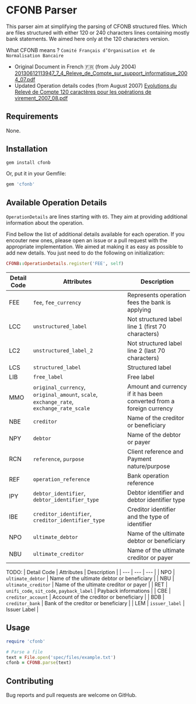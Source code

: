 # CFONB Parser

This parser aim at simplifying the parsing of CFONB structured files.
Which are files structured with either 120 or 240 characters lines containing mostly bank statements.
We aimed here only at the 120 characters version.

What CFONB means ? `Comité Français d’Organisation et de Normalisation Bancaire`

- Original Document in French 🇫🇷 (from July 2004)
  [20130612113947_7_4_Releve_de_Compte_sur_support_informatique_2004_07.pdf](https://github.com/pennylane-hq/cfonb/files/13307686/20130612113947_7_4_Releve_de_Compte_sur_support_informatique_2004_07.pdf)
- Updated Operation details codes (from August 2007)
  [Evolutions du Relevé de Compte 120 caractères pour les opérations de virement_2007_08.pdf](https://github.com/user-attachments/files/17554987/Evolutions.du.Releve.de.Compte.120.caracteres.pour.les.operations.de.virement.Aout.2007.pdf)

## Requirements

None.

## Installation

```bash
gem install cfonb
```

Or, put it in your Gemfile:

```ruby
gem 'cfonb'
```

## Available Operation Details

`OperationDetails` are lines starting with `05`. They aim at providing additional information about the operation.

Find bellow the list of additional details available for each operation.
If you encouter new ones, please open an issue or a pull request with the appropriate implementation.
We aimed at making it as easy as possible to add new details. You just need to do the following on initialization:

```ruby
CFONB::OperationDetails.register('FEE', self)
```

| Detail Code | Attributes                                                                              | Description                                                          |
| ----------- | --------------------------------------------------------------------------------------- | -------------------------------------------------------------------- |
| FEE         | `fee`, `fee_currency`                                                                   | Represents operation fees the bank is applying                       |
| LCC         | `unstructured_label`                                                                    | Not structured label line 1 (first 70 characters)                    |
| LC2         | `unstructured_label_2`                                                                  | Not structured label line 2 (last 70 characters)                     |
| LCS         | `structured_label`                                                                      | Structured label                                                     |
| LIB         | `free_label`                                                                            | Free label                                                           |
| MMO         | `original_currency`, `original_amount`, `scale`, `exchange_rate`, `exchange_rate_scale` | Amount and currency if it has been converted from a foreign currency |
| NBE         | `creditor`                                                                              | Name of the creditor or beneficiary                                  |
| NPY         | `debtor`                                                                                | Name of the debtor or payer                                          |
| RCN         | `reference`, `purpose`                                                                  | Client reference and Payment nature/purpose                          |
| REF         | `operation_reference`                                                                   | Bank operation reference                                             |
| IPY         | `debtor_identifier`, `debtor_identifier_type`                                           | Debtor identifier and debtor identifier type                         |
| IBE         | `creditor_identifier`, `creditor_identifier_type`                                       | Creditor identifier and the type of identifier                       |
| NPO         | `ultimate_debtor`                                                                       | Name of the ultimate debtor or beneficiary                           |
| NBU         | `ultimate_creditor`                                                                     | Name of the ultimate creditor or payer                               |

TODO:
| Detail Code | Attributes | Description |
| --- | --- | --- |
| NPO | `ultimate_debtor` | Name of the ultimate debtor or beneficiary |
| NBU | `ultimate_creditor` | Name of the ultimate creditor or payer |
| RET | `unifi_code`, `sit_code`, `payback_label` | Payback informations |
| CBE | `creditor_account` | Account of the creditor or beneficiary |
| BDB | `creditor_bank` | Bank of the creditor or beneficiary |
| LEM | `issuer_label` | Issuer Label |

## Usage

```ruby
require 'cfonb'

# Parse a file
text = File.open('spec/files/example.txt')
cfonb = CFONB.parse(text)
```

## Contributing

Bug reports and pull requests are welcome on GitHub.
